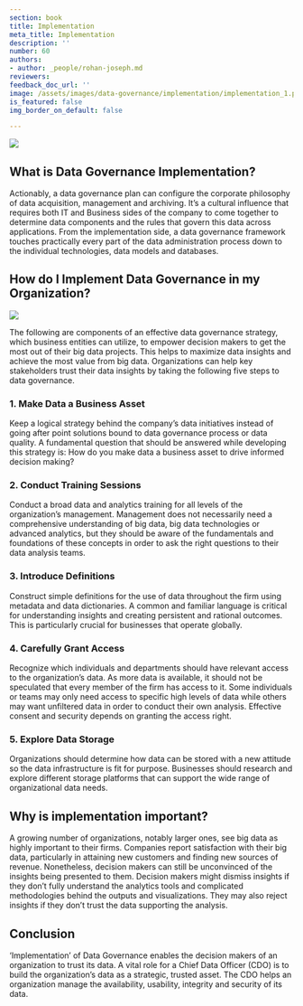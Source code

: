 ```yaml
---
section: book
title: Implementation
meta_title: Implementation
description: ''
number: 60
authors:
- author: _people/rohan-joseph.md
reviewers:
feedback_doc_url: ''
image: /assets/images/data-governance/implementation/implementation_1.png
is_featured: false
img_border_on_default: false

---
```

![](/assets/images/data-governance/implementation/implementation_1.png)

## What is Data Governance Implementation?

Actionably, a data governance plan can configure the corporate philosophy of data acquisition, management and archiving. It’s a cultural influence that requires both IT and Business sides of the company to come together to determine data components and the rules that govern this data across applications. From the implementation side, a data governance framework touches practically every part of the data administration process down to the individual technologies, data models and databases.

## How do I Implement Data Governance in my Organization?

![](/assets/images/data-governance/implementation/implementation_2.png)

The following are components of an effective data governance strategy, which business entities can utilize, to empower decision makers to get the most out of their big data projects. This helps to maximize data insights and achieve the most value from big data. Organizations can help key stakeholders trust their data insights by taking the following five steps to data governance.

### 1. Make Data a Business Asset

Keep a logical strategy behind the company’s data initiatives instead of going after point solutions bound to data governance process or data quality. A fundamental question that should be answered while developing this strategy is: How do you make data a business asset to drive informed decision making?

### 2. Conduct Training Sessions

Conduct a broad data and analytics training for all levels of the organization’s management. Management does not necessarily need a comprehensive understanding of big data, big data technologies or advanced analytics, but they should be aware of the fundamentals and foundations of these concepts in order to ask the right questions to their data analysis teams.

### 3. Introduce Definitions

Construct simple definitions for the use of data throughout the firm using metadata and data dictionaries. A common and familiar language is critical for understanding insights and creating persistent and rational outcomes. This is particularly crucial for businesses that operate globally.

### 4. Carefully Grant Access

Recognize which individuals and departments should have relevant access to the organization’s data. As more data is available, it should not be speculated that every member of the firm has access to it. Some individuals or teams may only need access to specific high levels of data while others may want unfiltered data in order to conduct their own analysis. Effective consent and security depends on granting the access right.

### 5. Explore Data Storage

Organizations should determine how data can be stored with a new attitude so the data infrastructure is fit for purpose. Businesses should research and explore different storage platforms that can support the wide range of organizational data needs.

## Why is implementation important?

A growing number of organizations, notably larger ones, see big data as highly important to their firms. Companies report satisfaction with their big data, particularly in attaining new customers and finding new sources of revenue. Nonetheless, decision makers can still be unconvinced of the insights being presented to them. Decision makers might dismiss insights if they don’t fully understand the analytics tools and complicated methodologies behind the outputs and visualizations. They may also reject insights if they don’t trust the data supporting the analysis.

## Conclusion

‘Implementation’ of Data Governance enables the decision makers of an organization to trust its data. A vital role for a Chief Data Officer (CDO) is to build the organization’s data as a strategic, trusted asset. The CDO helps an organization manage the availability, usability, integrity and security of its data.
